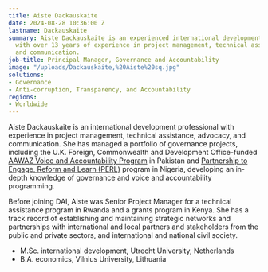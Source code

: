 ```yaml
---
title: Aiste Dackauskaite
date: 2024-08-28 10:36:00 Z
lastname: Dackauskaite
summary: Aiste Dackauskaite is an experienced international development professional
  with over 13 years of experience in project management, technical assistance, advocacy,
  and communication.
job-title: Principal Manager, Governance and Accountability
image: "/uploads/Dackauskaite,%20Aiste%20sq.jpg"
solutions:
- Governance
- Anti-corruption, Transparency, and Accountability
regions:
- Worldwide
---
```


Aiste Dackauskaite is an international development professional with experience in project management, technical assistance, advocacy, and communication. She has managed a portfolio of governance projects, including the U.K. Foreign, Commonwealth and Development Office-funded [AAWAZ Voice and Accountability Program](https://www.dai.com/our-work/projects/pakistan-aawaz-voice-and-accountability-programme) in Pakistan and [Partnership to Engage, Reform and Learn (PERL)](https://www.dai.com/our-work/projects/nigeria-accountable-responsive-and-capable-government-ARC) program in Nigeria, developing an in-depth knowledge of governance and voice and accountability programming. 

Before joining DAI, Aiste was Senior Project Manager for a technical assistance program in Rwanda and a grants program in Kenya. She has a track record of establishing and maintaining strategic networks and partnerships with international and local partners and stakeholders from the public and private sectors, and international and national civil society.

* M.Sc. international development, Utrecht University, Netherlands
* B.A. economics, Vilnius University, Lithuania